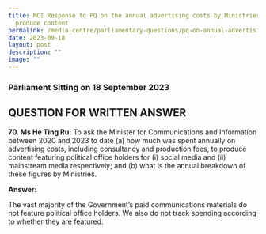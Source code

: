 ```yaml
---
title: MCI Response to PQ on the annual advertising costs by Ministries to
  produce content
permalink: /media-centre/parliamentary-questions/pq-on-annual-advertising-costs-by-ministries/
date: 2023-09-18
layout: post
description: ""
image: ""
---
```

### Parliament Sitting on 18 September 2023

QUESTION FOR WRITTEN ANSWER
---------------------------

**70. Ms He Ting Ru:** To ask the Minister for Communications and Information between 2020 and 2023 to date (a) how much was spent annually on advertising costs, including consultancy and production fees, to produce content featuring political office holders for (i) social media and (ii) mainstream media respectively; and (b) what is the annual breakdown of these figures by
Ministries.

**Answer:**

The vast majority of the Government’s paid communications materials do not feature political office holders. We also do not track spending according to whether they are featured.